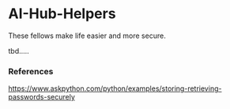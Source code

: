 # AI-Hub-Helpers
These fellows make life easier and more secure.



tbd.....





### References

https://www.askpython.com/python/examples/storing-retrieving-passwords-securely
